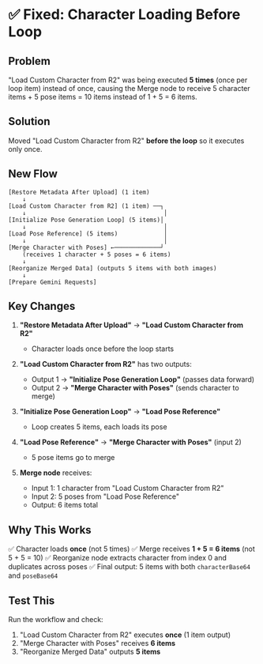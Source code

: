# ✅ Fixed: Character Loading Before Loop

## Problem
"Load Custom Character from R2" was being executed **5 times** (once per loop item) instead of once, causing the Merge node to receive 5 character items + 5 pose items = 10 items instead of 1 + 5 = 6 items.

## Solution
Moved "Load Custom Character from R2" **before the loop** so it executes only once.

## New Flow

```
[Restore Metadata After Upload] (1 item)
    ↓
[Load Custom Character from R2] (1 item) ──┐
    ↓                                       │
[Initialize Pose Generation Loop] (5 items)│
    ↓                                       │
[Load Pose Reference] (5 items)             │
    ↓                                       │
[Merge Character with Poses] ←─────────────┘
    (receives 1 character + 5 poses = 6 items)
    ↓
[Reorganize Merged Data] (outputs 5 items with both images)
    ↓
[Prepare Gemini Requests]
```

## Key Changes

1. **"Restore Metadata After Upload"** → **"Load Custom Character from R2"**
   - Character loads once before the loop starts

2. **"Load Custom Character from R2"** has two outputs:
   - Output 1 → **"Initialize Pose Generation Loop"** (passes data forward)
   - Output 2 → **"Merge Character with Poses"** (sends character to merge)

3. **"Initialize Pose Generation Loop"** → **"Load Pose Reference"**
   - Loop creates 5 items, each loads its pose

4. **"Load Pose Reference"** → **"Merge Character with Poses"** (input 2)
   - 5 pose items go to merge

5. **Merge node** receives:
   - Input 1: 1 character from "Load Custom Character from R2"
   - Input 2: 5 poses from "Load Pose Reference"
   - Output: 6 items total

## Why This Works

✅ Character loads **once** (not 5 times)
✅ Merge receives **1 + 5 = 6 items** (not 5 + 5 = 10)
✅ Reorganize node extracts character from index 0 and duplicates across poses
✅ Final output: 5 items with both `characterBase64` and `poseBase64`

## Test This

Run the workflow and check:
1. "Load Custom Character from R2" executes **once** (1 item output)
2. "Merge Character with Poses" receives **6 items** 
3. "Reorganize Merged Data" outputs **5 items**

